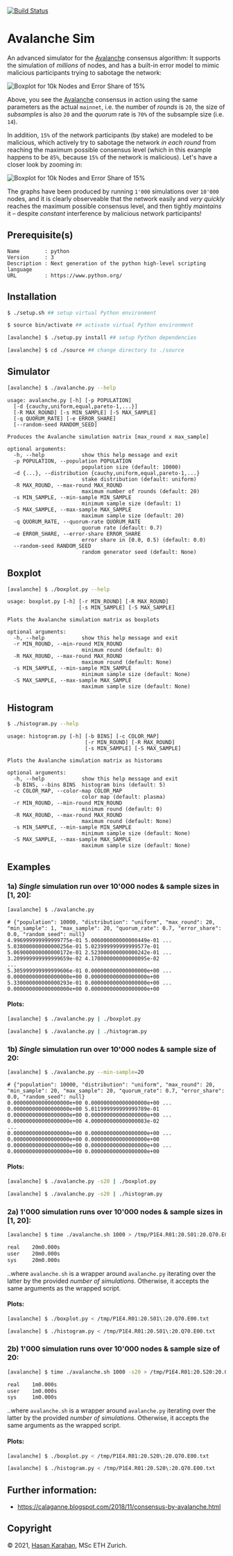 [![Build Status](https://travis-ci.com/hsk81/avalanche-sim.svg?branch=master)](https://travis-ci.com/hsk81/avalanche-sim)

# Avalanche Sim

An advanced simulator for the [Avalanche] consensus algorithm: It supports the simulation of *millions* of nodes, and has a built-in error model to mimic malicious participants trying to sabotage the network:

![Boxplot for 10k Nodes and Error Share of 15%](./data/visualization/boxplot/1K@P1E6.R01:20.S20:20.Q70.E15.svg)

Above, you see the [Avalanche] consensus in action using the same parameters as the actual `mainnet`, i.e. the number of *rounds* is `20`, the size of *subsamples* is also `20` and the *quorum* rate is `70%` of the subsample size (i.e. `14`).

In addition, `15%` of the network participants (by stake) are modeled to be malicious, which actively try to sabotage the network *in each round* from reaching the maximum possible consensus level (which in this example happens to be `85%`, because `15%` of the network is malicious). Let's have a closer look by zooming in:

![Boxplot for 10k Nodes and Error Share of 15%](./data/visualization/boxplot/1K@P1E6.R03:20.S20:20.Q70.E15.svg)

The graphs have been produced by running `1'000` simulations over `10'000` nodes, and it is clearly observeable that the network easily and *very quickly* reaches the maximum possible consensus level, and then tightly *maintains* it &ndash; despite *constant* interference by malicious network participants!

## Prerequisite(s)

```
Name        : python
Version     : 3
Description : Next generation of the python high-level scripting language
URL         : https://www.python.org/
```

## Installation

```sh
$ ./setup.sh ## setup virtual Python environment
```
```sh
$ source bin/activate ## activate virtual Python environment
```
```sh
[avalanche] $ ./setup.py install ## setup Python dependencies
```
```sh
[avalanche] $ cd ./source ## change directory to ./source
```

## Simulator

```sh
[avalanche] $ ./avalanche.py --help
```
```
usage: avalanche.py [-h] [-p POPULATION]
  [-d {cauchy,uniform,equal,pareto-1,...}]
  [-R MAX_ROUND] [-s MIN_SAMPLE] [-S MAX_SAMPLE]
  [-q QUORUM_RATE] [-e ERROR_SHARE]
  [--random-seed RANDOM_SEED]

Produces the Avalanche simulation matrix [max_round x max_sample]

optional arguments:
  -h, --help            show this help message and exit
  -p POPULATION, --population POPULATION
                        population size (default: 10000)
  -d {...}, --distribution {cauchy,uniform,equal,pareto-1,...}
                        stake distribution (default: uniform)
  -R MAX_ROUND, --max-round MAX_ROUND
                        maximum number of rounds (default: 20)
  -s MIN_SAMPLE, --min-sample MIN_SAMPLE
                        minimum sample size (default: 1)
  -S MAX_SAMPLE, --max-sample MAX_SAMPLE
                        maximum sample size (default: 20)
  -q QUORUM_RATE, --quorum-rate QUORUM_RATE
                        quorum rate (default: 0.7)
  -e ERROR_SHARE, --error-share ERROR_SHARE
                        error share in [0.0, 0.5) (default: 0.0)
  --random-seed RANDOM_SEED
                        random generator seed (default: None)
```

## Boxplot

```sh
[avalanche] $ ./boxplot.py --help
```
```
usage: boxplot.py [-h] [-r MIN_ROUND] [-R MAX_ROUND]
                       [-s MIN_SAMPLE] [-S MAX_SAMPLE]

Plots the Avalanche simulation matrix as boxplots

optional arguments:
  -h, --help            show this help message and exit
  -r MIN_ROUND, --min-round MIN_ROUND
                        minimum round (default: 0)
  -R MAX_ROUND, --max-round MAX_ROUND
                        maximum round (default: None)
  -s MIN_SAMPLE, --min-sample MIN_SAMPLE
                        minimum sample size (default: None)
  -S MAX_SAMPLE, --max-sample MAX_SAMPLE
                        maximum sample size (default: None)
```

## Histogram

```sh
$ ./histogram.py --help
```
```
usage: histogram.py [-h] [-b BINS] [-c COLOR_MAP]
                         [-r MIN_ROUND] [-R MAX_ROUND]
                         [-s MIN_SAMPLE] [-S MAX_SAMPLE]

Plots the Avalanche simulation matrix as historams

optional arguments:
  -h, --help            show this help message and exit
  -b BINS, --bins BINS  histogram bins (default: 5)
  -c COLOR_MAP, --color-map COLOR_MAP
                        color map (default: plasma)
  -r MIN_ROUND, --min-round MIN_ROUND
                        minimum round (default: 0)
  -R MAX_ROUND, --max-round MAX_ROUND
                        maximum round (default: None)
  -s MIN_SAMPLE, --min-sample MIN_SAMPLE
                        minimum sample size (default: None)
  -S MAX_SAMPLE, --max-sample MAX_SAMPLE
                        maximum sample size (default: None)
```

## Examples

### 1a) *Single* simulation run over 10'000 nodes & sample sizes in [1, 20]:

```sh
[avalanche] $ ./avalanche.py
```

```
# {"population": 10000, "distribution": "uniform", "max_round": 20, "min_sample": 1, "max_sample": 20, "quorum_rate": 0.7, "error_share": 0.0, "random_seed": null}
4.996999999999999775e-01 5.006000000000000449e-01 ... 5.038000000000000256e-01 5.023999999999999577e-01
5.069000000000000172e-01 2.523000000000000242e-01 ... 3.209999999999999659e-02 4.170000000000000095e-02
...
5.305999999999999606e-01 0.000000000000000000e+00 ... 0.000000000000000000e+00 0.000000000000000000e+00
5.330000000000000293e-01 0.000000000000000000e+00 ... 0.000000000000000000e+00 0.000000000000000000e+00
```

#### Plots:

```sh
[avalanche] $ ./avalanche.py | ./boxplot.py
```

```sh
[avalanche] $ ./avalanche.py | ./histogram.py
```

### 1b) *Single* simulation run over 10'000 nodes & sample size of 20:

```sh
[avalanche] $ ./avalanche.py --min-sample=20
```

```
# {"population": 10000, "distribution": "uniform", "max_round": 20, "min_sample": 20, "max_sample": 20, "quorum_rate": 0.7, "error_share": 0.0, "random_seed": null}
0.000000000000000000e+00 0.000000000000000000e+00 ... 0.000000000000000000e+00 5.011999999999999789e-01
0.000000000000000000e+00 0.000000000000000000e+00 ... 0.000000000000000000e+00 4.000000000000000083e-02
...
0.000000000000000000e+00 0.000000000000000000e+00 ... 0.000000000000000000e+00 0.000000000000000000e+00
0.000000000000000000e+00 0.000000000000000000e+00 ... 0.000000000000000000e+00 0.000000000000000000e+00
```

#### Plots:

```sh
[avalanche] $ ./avalanche.py -s20 | ./boxplot.py
```

```sh
[avalanche] $ ./avalanche.py -s20 | ./histogram.py
```

### 2a) 1'000 simulation runs over 10'000 nodes & sample sizes in [1, 20]:

```sh
[avalanche] $ time ./avalanche.sh 1000 > /tmp/P1E4.R01:20.S01:20.Q70.E00.txt
```
```sh
real    20m0.000s
user    20m0.000s
sys     20m0.000s
```

..where `avalanche.sh` is a wrapper around `avalanche.py` iterating over the latter by the provided *number of simulations*. Otherwise, it accepts the same arguments as the wrapped script.

#### Plots:

```sh
[avalanche] $ ./boxplot.py < /tmp/P1E4.R01:20.S01\:20.Q70.E00.txt
```

```sh
[avalanche] $ ./histogram.py < /tmp/P1E4.R01:20.S01\:20.Q70.E00.txt
```

### 2b) 1'000 simulation runs over 10'000 nodes & sample size of 20:

```sh
[avalanche] $ time ./avalanche.sh 1000 -s20 > /tmp/P1E4.R01:20.S20:20.Q70.E00.txt
```
```sh
real    1m0.000s
user    1m0.000s
sys     1m0.000s
```

..where `avalanche.sh` is a wrapper around `avalanche.py` iterating over the latter by the provided *number of simulations*. Otherwise, it accepts the same arguments as the wrapped script.

#### Plots:

```sh
[avalanche] $ ./boxplot.py < /tmp/P1E4.R01:20.S20\:20.Q70.E00.txt
```

```sh
[avalanche] $ ./histogram.py < /tmp/P1E4.R01:20.S20\:20.Q70.E00.txt
```

## Further information:

* https://calaganne.blogspot.com/2018/11/consensus-by-avalanche.html

## Copyright

 © 2021, [Hasan Karahan](mailto:avalanche@blackhan.com), MSc ETH Zurich.

[Avalanche]: https://www.avalabs.org/whitepapers
